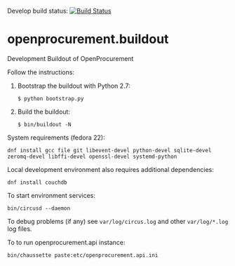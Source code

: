 Develop build status: [![Build Status](https://travis-ci.org/ProzorroUKR/openprocurement.buildout.svg?branch=dp-dev)](https://travis-ci.org/ProzorroUKR/openprocurement.buildout)



# openprocurement.buildout
Development Buildout of OpenProcurement

Follow the instructions:

  1. Bootstrap the buildout with Python 2.7:

     ```
     $ python bootstrap.py
     ```

  2. Build the buildout:

      ```
      $ bin/buildout -N
      ```

System requirements (fedora 22):

    dnf install gcc file git libevent-devel python-devel sqlite-devel zeromq-devel libffi-devel openssl-devel systemd-python

Local development environment also requires additional dependencies:

    dnf install couchdb

To start environment services:

    bin/circusd --daemon

To debug problems (if any) see `var/log/circus.log` and other `var/log/*.log` log files.

To to run openprocurement.api instance:

    bin/chaussette paste:etc/openprocurement.api.ini

